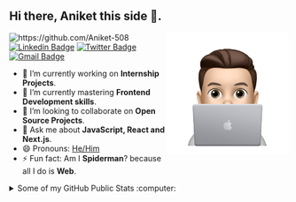 ## Hi there, Aniket this side 👋.
<img height="220em" align="right" src="https://github.com/Aniket-508/Aniket-508/blob/main/IMG_0996.PNG" alt="Aniket Coding"/>

<img src="https://komarev.com/ghpvc/?username=Aniket-508" alt="https://github.com/Aniket-508" /> [![Linkedin Badge](https://img.shields.io/badge/-Aniket%20Pawar-0072b1?style=flat&logo=Linkedin&logoColor=white)](https://www.linkedin.com/in/aniket-pawar-508/ "Connect on LinkedIn")  [![Twitter Badge](https://img.shields.io/badge/-@alaymanguy-00acee?style=flat&logo=Twitter&logoColor=white)](https://twitter.com/alaymanguy "Connect on Twitter")  [![Gmail Badge](https://img.shields.io/badge/-pawaraniket508@gmail.com-c14438?style=flat&logo=Gmail&logoColor=white)](mailto:pawaraniket508@gmail.com "Connect via Email")

- 🔭 I’m currently working on **Internship Projects**.
- 🌱 I’m currently mastering **Frontend Development skills**.
- 👯 I’m looking to collaborate on **Open Source Projects**.
- 💬 Ask me about **JavaScript, React and Next.js**.
- 😄 Pronouns: [He/Him](https://www.mypronouns.org/he-him)
- ⚡ Fun fact: Am I **Spiderman**? because all I do is **Web**.

<details>
  <summary>Some of my GitHub Public Stats :computer:</summary>
  <br/>
  
  <p align="center">
    <img height="180" width="160" src="https://github.com/omagrawal1111/imagebot/blob/main/left-wing.png">
    <img align="center" src="https://github-readme-stats.vercel.app/api?username=Aniket-508&theme=dark&show_icons=true"/>
    <img height="180" width="160" src="https://github.com/kamleshjoshi8102/imgbot/blob/main/right.png">
  </p>

</details>
